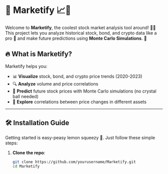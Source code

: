 # 🚀 Marketify 📈💸

Welcome to **Marketify**, the coolest stock market analysis tool around! 🤖💡 This project lets you analyze historical stock, bond, and crypto data like a pro 🧠 and make future predictions using **Monte Carlo Simulations**. 🔮

## 🔥 What is Marketify?

Marketify helps you:
- 📊 **Visualize** stock, bond, and crypto price trends (2020-2023)
- 🔍 **Analyze** volume and price correlations
- 🤯 **Predict** future stock prices with Monte Carlo simulations (no crystal ball needed)
- 🔗 **Explore** correlations between price changes in different assets

---

## 🛠 Installation Guide

Getting started is easy-peasy lemon squeezy 🍋. Just follow these simple steps:

1. **Clone the repo**:
   ```bash
   git clone https://github.com/yourusername/Marketify.git
   cd Marketify
